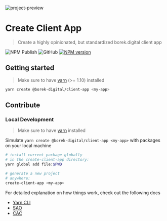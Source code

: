 ![project-preview](https://repository-images.githubusercontent.com/321372855/d5341c00-3eef-11eb-98df-ea53afd93f66)

# Create Client App
> Create a highly opinionated, but standardized borek.digital client app

![NPM Publish](https://github.com/borekDigital/create-client-app/workflows/NPM%20Publish/badge.svg)
![GitHub](https://img.shields.io/github/license/borekDigital/create-client-app)
[![NPM version](https://img.shields.io/npm/v/@borek-digital/create-client-app.svg?style=flat)](https://www.npmjs.com/package/@borek-digital/create-client-app)

## Getting started
> Make sure to have [yarn](https://classic.yarnpkg.com/en) (>= 1.10) installed
```bash
yarn create @borek-digital/client-app <my-app>
```

## Contribute

### Local Development
> Make sure to have [yarn](https://classic.yarnpkg.com/en) installed

Simulate `yarn create @borek-digital/client-app <my-app>` with packages on your local machine

```bash
# install current package globally
# in the create-client-app directory:
yarn global add file:$PWD

# generate a new project
# anywhere:
create-client-app <my-app>
```

For detailed explanation on how things work, check out the following docs
* [Yarn CLI](https://classic.yarnpkg.com/en/docs/cli/create)
* [SAO](https://github.com/saojs/sao)
* [CAC](https://github.com/cacjs/cac)
